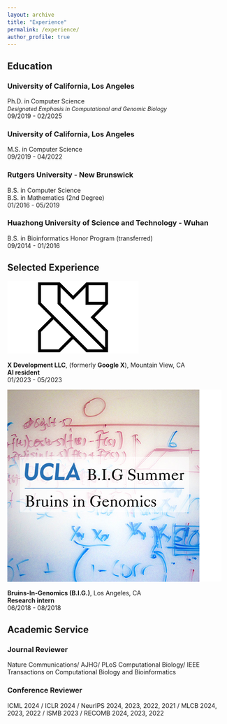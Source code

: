 ```yaml
---
layout: archive
title: "Experience"
permalink: /experience/
author_profile: true
---
```


## Education

<div class="education-container">
  <div class="education-details">
    <h3>University of California, Los Angeles</h3>
    <p>Ph.D. in Computer Science<br>
    <span style="font-style: italic; font-size: 0.9em;">Designated Emphasis in Computational and Genomic Biology</span><br>
    09/2019 - 02/2025</p>
  </div>

  <div class="education-details">
    <h3>University of California, Los Angeles</h3>
    <p>M.S. in Computer Science<br>
    09/2019 - 04/2022</p>
  </div>

  <div class="education-details">
    <h3>Rutgers University - New Brunswick</h3>
    <p>B.S. in Computer Science<br>
    B.S. in Mathematics (2nd Degree)<br>
    01/2016 - 05/2019</p>
  </div>

  <div class="education-details">
    <h3>Huazhong University of Science and Technology - Wuhan</h3>
    <p>B.S. in Bioinformatics Honor Program (transferred)<br>
    09/2014 - 01/2016</p>
  </div>
</div>


## Selected Experience

<div class="education-entry">
  <div class="school-logo">
    <img src="/assets/images/experience/X.png" alt="X Logo">
  </div>
  <div class="education-details">
    <p>
      <strong>X Development LLC</strong>, (formerly <strong>Google X</strong>), Mountain View, CA<br>
      <strong>AI resident</strong><br>
      01/2023 - 05/2023
    </p>
  </div>
</div>


<div class="education-entry">
  <div class="school-logo">
    <img src="/assets/images/experience/BIG.png" alt="BIG Logo">
  </div>
  <div class="education-details">
    <p>
      <strong>Bruins-In-Genomics (B.I.G.)</strong>, Los Angeles, CA<br>
      <strong>Research intern</strong><br>
      06/2018 - 08/2018
    </p>
  </div>
</div>

## Academic Service

### Journal Reviewer
Nature Communications/ AJHG/ PLoS Computational Biology/ IEEE Transactions on Computational Biology and Bioinformatics

### Conference Reviewer 
ICML 2024 / ICLR 2024 / NeurIPS 2024, 2023, 2022, 2021 / MLCB 2024, 2023, 2022 / ISMB 2023 / RECOMB 2024, 2023, 2022

